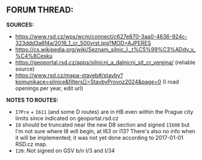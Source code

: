 ﻿**FORUM THREAD:**
-


**SOURCES:**
- https://www.rsd.cz/wps/wcm/connect/c627e870-3aa0-4636-924c-323ddd3a6f4a/2016_1_cr_500vrst.jpg?MOD=AJPERES
- https://cs.wikipedia.org/wiki/Seznam_silnic_I._t%C5%99%C3%ADdy_v_%C4%8Cesku
- https://geoportal.rsd.cz/apps/silnicni_a_dalnicni_sit_cr_verejna/ (reliable source)
- https://www.rsd.cz/mapa-staveb#/stavby?komunikace=silnice&filters[]=StavbyProvoz2024&page=0 (I road openings per year, edit url)

**NOTES TO ROUTES:**
- `I7Pre` + `I611` (and some D routes) are in HB even within the Prague city limits since indicated on geoportal.rsd.cz
- `I8` should be truncated near the new D8 section and signed `II608` but I'm not sure where I8 will begin, at I63 or I13? There's also no info when it will be implemented; it was not yet done according to 2017-01-01 RSD.cz map.
- `I20`: Not signed on GSV b/n I/3 and I/34
